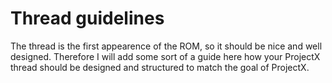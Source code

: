# Thread guidelines

The thread is the first appearence of the ROM, so it should be nice and well designed.
Therefore I will add some sort of a guide here how your ProjectX thread should be designed and structured to match the goal of ProjectX.
